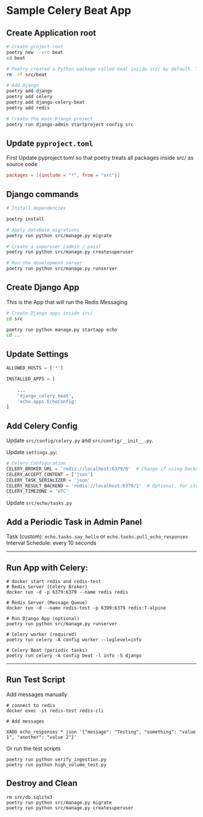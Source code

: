 # Sample Celery Beat App

## Create Application root

``` bash
# Create project root
poetry new --src beat
cd beat

# Poetry created a Python package called beat inside src/ by default. This is standard behavior for poetry new.
rm -rf src/beat

# Add Django
poetry add django
poetry add celery
poetry add django-celery-beat
poetry add redis

# Create the main Django project
poetry run django-admin startproject config src
```

## Update `pyproject.toml`

First Update pyproject.toml so that poetry treats all packages inside src/ as source code

``` toml
packages = [{include = "*", from = "src"}]
```

## Django commands

``` bash
# Install dependencies

poetry install

# Apply database migrations
poetry run python src/manage.py migrate

# Create a superuser (admin / pass)
poetry run python src/manage.py createsuperuser

# Run the development server
poetry run python src/manage.py runserver
```

## Create Django App

This is the App that will run the Redis Messaging

``` bash
# Create Django apps inside src/
cd src

poetry run python manage.py startapp echo
cd ..
```

## Update Settings

``` python
ALLOWED_HOSTS = ['*']

INSTALLED_APPS = [
    
    ...
    'django_celery_beat',
    'echo.apps.EchoConfig'
]
```

## Add Celery Config

Update `src/config/celery.py` and `src/config/__init__.py`.

Update `settings.py`:

``` python
# Celery Configuration
CELERY_BROKER_URL = 'redis://localhost:6379/0'  # Change if using Docker or a different host
CELERY_ACCEPT_CONTENT = ['json']
CELERY_TASK_SERIALIZER = 'json'
CELERY_RESULT_BACKEND = 'redis://localhost:6379/1'  # Optional, for storing results
CELERY_TIMEZONE = 'UTC'
```

Update `src/echo/tasks.py`


## Add a Periodic Task in Admin Panel

Task (custom): `echo.tasks.say_hello` or `echo.tasks.poll_echo_responses`
Interval Schedule: every 10 seconds

---

## Run App with Celery:

``` shell
# docker start redis and redis-test
# Redis Server (Celery Broker)
docker run -d -p 6379:6379 --name redis redis

# Redis Server (Message Queue)
docker run -d --name redis-test -p 6399:6379 redis:7-alpine

# Run Django App (optional)
poetry run python src/manage.py runserver

# Celery worker (required)
poetry run celery -A config worker --loglevel=info

# Celery Beat (periodic tasks)
poetry run celery -A config beat -l info -S django
```

---

## Run Test Script

Add messages manually
``` shell
# connect to redis
docker exec -it redis-test redis-cli

# Add messages

XADD echo_responses * json '{"message": "Testing", "something": "value 1", "another": "value 2"}'
```

Or run the test scripts

``` shell
poetry run python verify_ingestion.py
poetry run python high_volume_test.py
```


## Destroy and Clean

``` shell
rm src/db.sqlite3
poetry run python src/manage.py migrate
poetry run python src/manage.py createsuperuser
```
